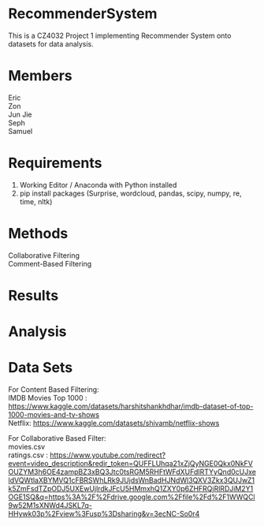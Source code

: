 # RecommenderSystem

This is a CZ4032 Project 1 implementing Recommender System onto datasets for data analysis.

# Members

Eric <br/>
Zon <br/>
Jun Jie <br/>
Seph <br/>
Samuel <br/>

# Requirements
1. Working Editor / Anaconda with Python installed
2. pip install packages (Surprise, wordcloud, pandas, scipy, numpy, re, time, nltk)

# Methods

Collaborative Filtering <br/>
Comment-Based Filtering

# Results

# Analysis 

# Data Sets 

For Content Based Filtering: <br/>
IMDB Movies Top 1000 : https://www.kaggle.com/datasets/harshitshankhdhar/imdb-dataset-of-top-1000-movies-and-tv-shows <br/>
Netflix: https://www.kaggle.com/datasets/shivamb/netflix-shows 

For Collaborative Based Filter: <br/>
movies.csv <br/>
ratings.csv : https://www.youtube.com/redirect?event=video_description&redir_token=QUFFLUhqa21xZjQyNGE0Qkx0NkFVOUZYM3h6OE4zampBZ3xBQ3Jtc0tsRGM5RHFtWFdXUFdIRTYyQnd0cUJxeldVQWtlaXBYMVQ1cFBRSWhLRk9JUjdsWnBadHJNdWl3QXV3Zkx3QUJwZ1k5ZmFsdTZpODJ5UXEwUjlrdkJFcU5HMmxhQ1ZXY0p6ZHFRQjRlRDJiM2Y1OGE1SQ&q=https%3A%2F%2Fdrive.google.com%2Ffile%2Fd%2F1WWQCl9w52M1sXNWd4JSKL7q-HHywk03p%2Fview%3Fusp%3Dsharing&v=3ecNC-So0r4 <br/>

